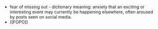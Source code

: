 - fear of missing out - dictionary meaning: anxiety that an exciting or interesting event may currently be happening elsewhere, often aroused by posts seen on social media.
- [[FOPO]]

